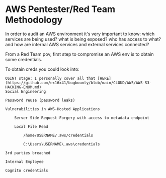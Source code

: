 # AWS Pentester/Red Team Methodology

In order to audit an AWS environment it's very important to know: 
which services are being used?
what is being exposed?
who has access to what?
and how are internal AWS services and external services connected?

From a Red Team pov, first step to compromise an AWS env is to obtain some credentials. 

To obtain creds you could look into:

    OSINT stage: I personally cover all that [HERE](https://github.com/ex16x41/bugbounty/blob/main/CLOUD/AWS/AWS-S3-HACKING-ENUM.md)
    Social Engineering

    Password reuse (password leaks)

    Vulnerabilities in AWS-Hosted Applications

        Server Side Request Forgery with access to metadata endpoint

        Local File Read

            /home/USERNAME/.aws/credentials

            C:\Users\USERNAME\.aws\credentials

    3rd parties breached

    Internal Employee

    Cognito credentials

